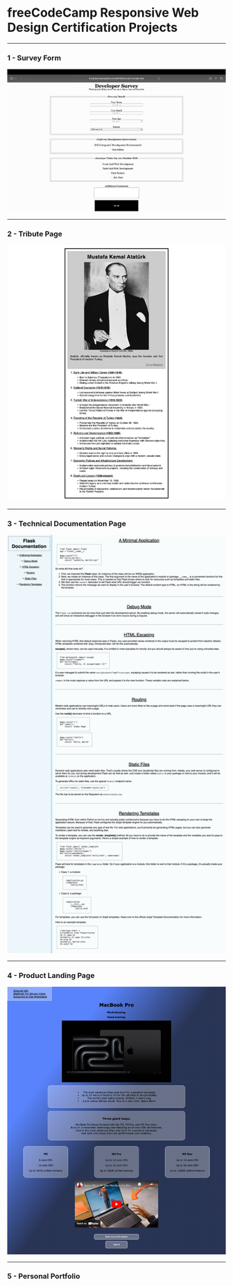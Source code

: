 # freeCodeCamp Responsive Web Design Certification Projects

---

### 1 - Survey Form

![](https://github.com/zserraakkaya/freeCodeCamp-ResponsiveWebDesignCertification/blob/main/SurveyForm/Screenshot%202024-01-19%20at%2020.33.37.png)

---

### 2 - Tribute Page

![](https://github.com/zserraakkaya/freeCodeCamp-ResponsiveWebDesignCertification/blob/main/Ataturk/ss.png)

---

### 3 - Technical Documentation Page

![](https://github.com/zserraakkaya/freeCodeCamp-ResponsiveWebDesignCertification/blob/main/TechnicalDocumentationPage/ss.png)

---

### 4 - Product Landing Page

![](https://github.com/zserraakkaya/freeCodeCamp-ResponsiveWebDesignCertification/blob/main/ProductLandingPage/ss.png)

---

### 5 - Personal Portfolio
